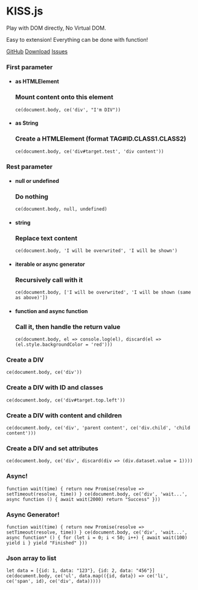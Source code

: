 KISS.js
=======

Play with DOM directly, No Virtual DOM.

Easy to extension! Everything can be done with function!

[GitHub](https://github.com/codehz/KISS.js)
[Download](https://codehz.github.io/KISS.js/kiss.js)
[Issues](https://github.com/codehz/KISS.js/issues)

### First parameter

*   #### as HTMLElement
    
    ### Mount content onto this element
    
    `ce(document.body, ce('div', "I'm DIV"))`
    
*   #### as String
    
    ### Create a HTMLElement (format TAG#ID.CLASS1.CLASS2)
    
    `ce(document.body, ce('div#target.test', 'div content'))`
    

### Rest parameter

*   #### null or undefined
    
    ### Do nothing
    
    `ce(document.body, null, undefined)`
    
*   #### string
    
    ### Replace text content
    
    `ce(document.body, 'I will be overwrited', 'I will be shown')`
    
*   #### iterable or async generator
    
    ### Recursively call with it
    
    `ce(document.body, ['I will be overwrited', 'I will be shown (same as above)'])`
    
*   #### function and async function
    
    ### Call it, then handle the return value
    
    `ce(document.body, el => console.log(el), discard(el => (el.style.backgroundColor = 'red')))`
    

### Create a DIV

`ce(document.body, ce('div'))`

### Create a DIV with ID and classes

`ce(document.body, ce('div#target.top.left'))`

### Create a DIV with content and children

`ce(document.body, ce('div', 'parent content', ce('div.child', 'child content')))`

### Create a DIV and set attributes

`ce(document.body, ce('div', discard(div => (div.dataset.value = 1))))`

### Async!

`function wait(time) { return new Promise(resolve => setTimeout(resolve, time)) } ce(document.body, ce('div', 'wait...', async function () { await wait(2000) return "Success" }))`

### Async Generator!

`function wait(time) { return new Promise(resolve => setTimeout(resolve, time)) } ce(document.body, ce('div', 'wait...', async function* () { for (let i = 0; i < 50; i++) { await wait(100) yield i } yield "Finished" }))`

### Json array to list

`let data = [{id: 1, data: "123"}, {id: 2, data: "456"}] ce(document.body, ce('ul', data.map(({id, data}) => ce('li', ce('span', id), ce('div', data)))))`